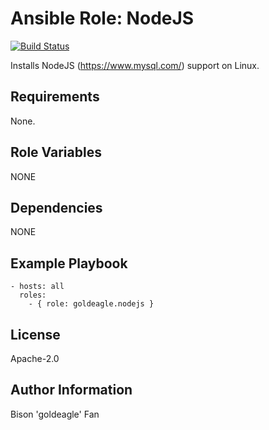 # Ansible Role: NodeJS

[![Build Status](https://travis-ci.org/geerlingguy/ansible-role-php-mysql.svg?branch=master)](https://travis-ci.org/geerlingguy/ansible-role-php-mysql)

Installs NodeJS (https://www.mysql.com/) support on Linux.

## Requirements

None.

## Role Variables

NONE

## Dependencies

NONE

## Example Playbook

    - hosts: all
      roles:
        - { role: goldeagle.nodejs }

## License

Apache-2.0

## Author Information

Bison 'goldeagle' Fan
